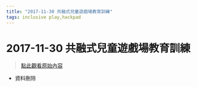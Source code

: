 ```yaml
---
title: "2017-11-30 共融式兒童遊戲場教育訓練"
tags: inclusive play,hackpad
---
```


# 2017-11-30 共融式兒童遊戲場教育訓練

> [點此觀看原始內容](https://g0v.hackpad.tw/biuR89Ejc94)


- 資料刪除

